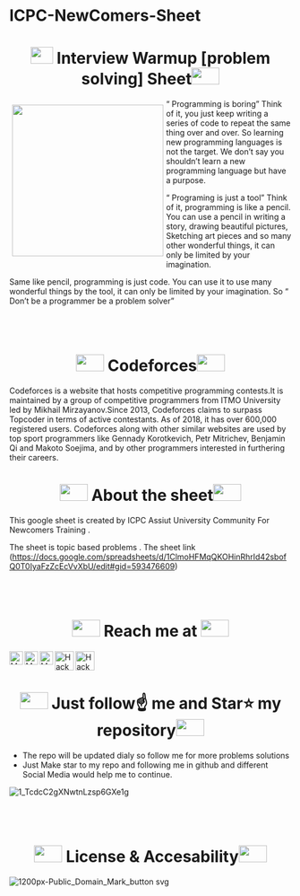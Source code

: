 # ICPC-NewComers-Sheet


<h1 align="center">
  <img src="https://user-images.githubusercontent.com/80456446/140647786-f3cc8d5e-2dc2-4ad0-8200-d36f39061763.gif" width="40" height="30"  /> Interview Warmup [problem solving] Sheet<img src="https://user-images.githubusercontent.com/80456446/140647786-f3cc8d5e-2dc2-4ad0-8200-d36f39061763.gif" width="50" height="30"  />
  </h1>

  <img src="https://media0.giphy.com/media/Ztzt8zhmmpVPUiSNMX/200.gif" align="left" width="270" hspace="5" vspace="10">


“ Programming is boring”
Think of it, you just keep writing a series of code to repeat the same thing over and over. So learning new programming languages is not the target. We don’t say you shouldn’t learn a new programming language but have a purpose.

“ Programing is just a tool”
Think of it, programming is like a pencil. You can use a pencil in writing a story, drawing beautiful pictures, Sketching art pieces and so many other wonderful things, it can only be limited by your imagination.

Same like pencil, programming is just code. You can use it to use many wonderful things by the tool, it can only be limited by your imagination. So “ Don’t be a programmer be a problem solver”

<br/></br>



<h1 align="center">
  <img src="https://user-images.githubusercontent.com/80456446/140647786-f3cc8d5e-2dc2-4ad0-8200-d36f39061763.gif" width="50" height="30"  /> Codeforces<img src="https://user-images.githubusercontent.com/80456446/140647786-f3cc8d5e-2dc2-4ad0-8200-d36f39061763.gif" width="50" height="30"  />
  </h1>

Codeforces is a website that hosts competitive programming contests.It is maintained by a group of competitive programmers from ITMO University led by Mikhail Mirzayanov.Since 2013, Codeforces claims to surpass Topcoder in terms of active contestants. As of 2018, it has over 600,000 registered users. Codeforces along with other similar websites are used by top sport programmers like Gennady Korotkevich, Petr Mitrichev, Benjamin Qi and Makoto Soejima, and by other programmers interested in furthering their careers.


<h1 align="center">
  <img src="https://user-images.githubusercontent.com/80456446/140647786-f3cc8d5e-2dc2-4ad0-8200-d36f39061763.gif" width="50" height="30"  /> About the sheet<img src="https://user-images.githubusercontent.com/80456446/140647786-f3cc8d5e-2dc2-4ad0-8200-d36f39061763.gif" width="50" height="30"  />
  </h1>

This google sheet is created by ICPC Assiut University Community For Newcomers Training .

The sheet is topic based problems . 
The sheet link (https://docs.google.com/spreadsheets/d/1ClmoHFMqQKOHinRhrId42sbofQ0T0IyaFzZcEcVvXbU/edit#gid=593476609)

  <br/>  <br/>
<h1 align="center">
  <img src="https://user-images.githubusercontent.com/80456446/140647786-f3cc8d5e-2dc2-4ad0-8200-d36f39061763.gif" width="50" height="30"  /> Reach me at <img src="https://user-images.githubusercontent.com/80456446/140647786-f3cc8d5e-2dc2-4ad0-8200-d36f39061763.gif" width="50" height="30"  />
  </h1>

<a href="https://www.facebook.com/mohamed.almasri.5686/">
  <img align="left" alt="Mohamed-7018 | Fcebook" width="24px" src="https://github.com/Mohamed-7018/Mohamed-7018/blob/main/assets/facebook.svg"/>
</a>
<a href="https://www.linkedin.com/in/mohamed-samir-9b0b2a203">
  <img align="left" alt="Mohamed-7018 | LinkedIn" width="24px" src="https://github.com/Mohamed-7018/Mohamed-7018/blob/main/assets/linkedin.svg"/>
</a>
<a href="mailto:mohamedkhalilalmasri@gmail.com">
  <img align="left" alt="Mohamed-7018 Esawy | Gmail" width="24px" src="https://user-images.githubusercontent.com/80456446/140469108-1a340307-b696-4f83-bd31-27f632bca393.png" />
</a>
<a href="https://www.hackerrank.com/mohamedkhalilal1">
 <img align="left" alt="HackerRank" width="34px" src="https://upload.wikimedia.org/wikipedia/commons/6/65/HackerRank_logo.png"/>
</a>
<a href="https://www.instagram.com/mohamed_samir_7018/">
 <img align="left" alt="HackerRank" width="34px" src="https://user-images.githubusercontent.com/80456446/140470099-0233261b-373f-43f3-80e4-6be8ff9c9438.png"/>
</a>
  <br/>  <br/>
<h1 align="center">
  <img src="https://user-images.githubusercontent.com/80456446/140647786-f3cc8d5e-2dc2-4ad0-8200-d36f39061763.gif" width="50" height="30"  />  Just follow☝️ me and Star⭐ my repository<img src="https://user-images.githubusercontent.com/80456446/140647786-f3cc8d5e-2dc2-4ad0-8200-d36f39061763.gif" width="50" height="30"  />
  </h1>
  
- The repo will be updated dialy so follow me for more problems solutions 
- Just Make star to my repo and following me in github and different Social Media would help me to continue.

![1_TcdcC2gXNwtnLzsp6GXe1g](https://user-images.githubusercontent.com/80456446/134283879-11c9a3ae-65e4-416e-b3e6-dd8137b991e8.png)


  <br/>  <br/>
<h1 align="center">
  <img src="https://user-images.githubusercontent.com/80456446/140647786-f3cc8d5e-2dc2-4ad0-8200-d36f39061763.gif" width="50" height="30"  /> License & Accesability<img src="https://user-images.githubusercontent.com/80456446/140647786-f3cc8d5e-2dc2-4ad0-8200-d36f39061763.gif" width="50" height="30"  />
  </h1>

![1200px-Public_Domain_Mark_button svg](https://user-images.githubusercontent.com/80456446/134284403-2e2f001c-0a9e-46f1-8ab4-fb6618c126fc.png)
